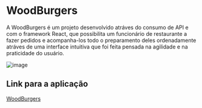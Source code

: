 # WoodBurgers
A WoodBurgers é um projeto desenvolvido atráves do consumo de API e com o framework React, que possibilita um funcionário de restaurante a fazer pedidos e acompanha-los todo o preparamento deles ordenadamente atráves de uma interface intuitiva que foi feita pensada na agilidade e na praticidade do usuário.

![image](https://user-images.githubusercontent.com/64505863/136089973-814a9714-36d2-4476-9f24-a2a55c404c60.png)

## Link para a aplicação
[WoodBurgers](https://stark-citadel-37160.herokuapp.com/login)
